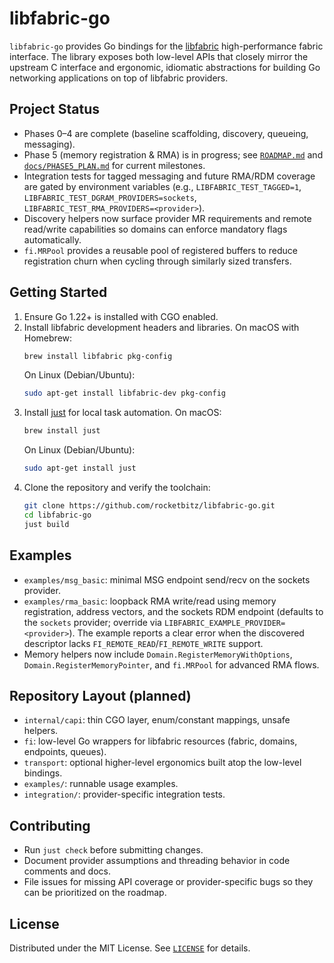 # libfabric-go

`libfabric-go` provides Go bindings for the [libfabric](https://ofiwg.github.io/libfabric/) high-performance fabric interface. The library exposes both low-level APIs that closely mirror the upstream C interface and ergonomic, idiomatic abstractions for building Go networking applications on top of libfabric providers.

## Project Status
- Phases 0–4 are complete (baseline scaffolding, discovery, queueing, messaging).
- Phase 5 (memory registration & RMA) is in progress; see [`ROADMAP.md`](ROADMAP.md)
  and [`docs/PHASE5_PLAN.md`](docs/PHASE5_PLAN.md) for current milestones.
- Integration tests for tagged messaging and future RMA/RDM coverage are gated by
  environment variables (e.g., `LIBFABRIC_TEST_TAGGED=1`,
  `LIBFABRIC_TEST_DGRAM_PROVIDERS=sockets`,
  `LIBFABRIC_TEST_RMA_PROVIDERS=<provider>`).
- Discovery helpers now surface provider MR requirements and remote read/write
  capabilities so domains can enforce mandatory flags automatically.
- `fi.MRPool` provides a reusable pool of registered buffers to reduce
  registration churn when cycling through similarly sized transfers.

## Getting Started
1. Ensure Go 1.22+ is installed with CGO enabled.
2. Install libfabric development headers and libraries. On macOS with Homebrew:
   ```bash
   brew install libfabric pkg-config
   ```
   On Linux (Debian/Ubuntu):
   ```bash
   sudo apt-get install libfabric-dev pkg-config
   ```
3. Install [just](https://github.com/casey/just) for local task automation. On macOS:
   ```bash
   brew install just
   ```
   On Linux (Debian/Ubuntu):
   ```bash
   sudo apt-get install just
   ```
4. Clone the repository and verify the toolchain:
   ```bash
   git clone https://github.com/rocketbitz/libfabric-go.git
   cd libfabric-go
   just build
   ```

## Examples
- `examples/msg_basic`: minimal MSG endpoint send/recv on the sockets provider.
- `examples/rma_basic`: loopback RMA write/read using memory registration, address vectors, and the sockets RDM endpoint (defaults to the `sockets` provider; override via `LIBFABRIC_EXAMPLE_PROVIDER=<provider>`). The example reports a clear error when the discovered descriptor lacks `FI_REMOTE_READ`/`FI_REMOTE_WRITE` support.
- Memory helpers now include `Domain.RegisterMemoryWithOptions`,
  `Domain.RegisterMemoryPointer`, and `fi.MRPool` for advanced RMA flows.

## Repository Layout (planned)
- `internal/capi`: thin CGO layer, enum/constant mappings, unsafe helpers.
- `fi`: low-level Go wrappers for libfabric resources (fabric, domains, endpoints, queues).
- `transport`: optional higher-level ergonomics built atop the low-level bindings.
- `examples/`: runnable usage examples.
- `integration/`: provider-specific integration tests.

## Contributing
- Run `just check` before submitting changes.
- Document provider assumptions and threading behavior in code comments and docs.
- File issues for missing API coverage or provider-specific bugs so they can be prioritized on the roadmap.

## License
Distributed under the MIT License. See [`LICENSE`](LICENSE) for details.
